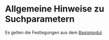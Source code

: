 # Allgemeine Hinweise zu Suchparametern

Es gelten die Festlegungen aus dem [Basismodul](https://simplifier.net/guide/ImplementierungsleitfadenISiK-Basismodul/UebergreifendeFestlegungenSuchparameter).
